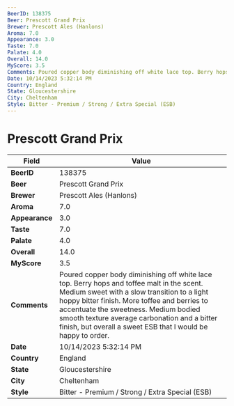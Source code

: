 ```yaml
---
BeerID: 138375
Beer: Prescott Grand Prix
Brewer: Prescott Ales (Hanlons)
Aroma: 7.0
Appearance: 3.0
Taste: 7.0
Palate: 4.0
Overall: 14.0
MyScore: 3.5
Comments: Poured copper body diminishing off white lace top. Berry hops and toffee malt in the scent. Medium sweet with a slow transition to a light hoppy bitter finish. More toffee and berries to accentuate the sweetness. Medium bodied smooth texture average carbonation and a bitter finish, but overall a sweet ESB that I would be happy to order.
Date: 10/14/2023 5:32:14 PM
Country: England
State: Gloucestershire
City: Cheltenham
Style: Bitter - Premium / Strong / Extra Special (ESB)
---
```


# Prescott Grand Prix

| Field         | Value |
|---------------|-------|
| **BeerID** | 138375 |
| **Beer** | Prescott Grand Prix |
| **Brewer** | Prescott Ales (Hanlons) |
| **Aroma** | 7.0 |
| **Appearance** | 3.0 |
| **Taste** | 7.0 |
| **Palate** | 4.0 |
| **Overall** | 14.0 |
| **MyScore** | 3.5 |
| **Comments** | Poured copper body diminishing off white lace top. Berry hops and toffee malt in the scent. Medium sweet with a slow transition to a light hoppy bitter finish. More toffee and berries to accentuate the sweetness. Medium bodied smooth texture average carbonation and a bitter finish, but overall a sweet ESB that I would be happy to order. |
| **Date** | 10/14/2023 5:32:14 PM |
| **Country** | England |
| **State** | Gloucestershire |
| **City** | Cheltenham |
| **Style** | Bitter - Premium / Strong / Extra Special (ESB) |
